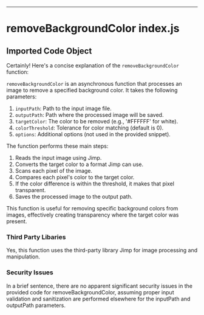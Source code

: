 

  

  

  

  

  

  

  

  

  

  

  

  

  

  

  

  

  

  

---
# removeBackgroundColor index.js
## Imported Code Object
Certainly! Here's a concise explanation of the `removeBackgroundColor` function:

`removeBackgroundColor` is an asynchronous function that processes an image to remove a specified background color. It takes the following parameters:

1. `inputPath`: Path to the input image file.
2. `outputPath`: Path where the processed image will be saved.
3. `targetColor`: The color to be removed (e.g., '#FFFFFF' for white).
4. `colorThreshold`: Tolerance for color matching (default is 0).
5. `options`: Additional options (not used in the provided snippet).

The function performs these main steps:

1. Reads the input image using Jimp.
2. Converts the target color to a format Jimp can use.
3. Scans each pixel of the image.
4. Compares each pixel's color to the target color.
5. If the color difference is within the threshold, it makes that pixel transparent.
6. Saves the processed image to the output path.

This function is useful for removing specific background colors from images, effectively creating transparency where the target color was present.

### Third Party Libaries

Yes, this function uses the third-party library Jimp for image processing and manipulation.

### Security Issues

In a brief sentence, there are no apparent significant security issues in the provided code for removeBackgroundColor, assuming proper input validation and sanitization are performed elsewhere for the inputPath and outputPath parameters.


  